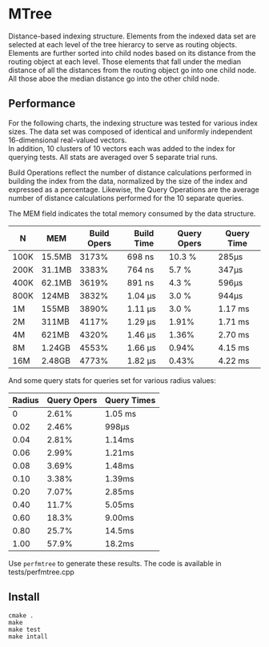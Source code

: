 # MTree

Distance-based indexing structure.
Elements from the indexed data set are selected at each level of the tree hierarcy to serve as routing objects.
Elements are further sorted into child nodes based on its distance from the routing object at each level.
Those elements that fall under the median distance of all the distances from the routing object go into one
child node.  All those aboe the median distance go into the other child node.  

## Performance

For the following charts, the indexing structure was tested for various index sizes.
The data set was composed of identical and uniformly independent 16-dimensional real-valued vectors.  
In addition, 10 clusters of 10 vectors each was added to the index for querying tests.
All stats are averaged over 5 separate trial runs.

Build Operations reflect the number of distance calculations performed in building the index from the data,
normalized by the size of the index and expressed as a percentage.  Likewise, the Query Operations are the
average number of distance calculations performed for the 10 separate queries. 

The MEM field indicates the total memory consumed by the data structure.

| N | MEM | Build Opers | Build Time | Query Opers |  Query Time |
|---|-----|-------------|------------|-------------|-------------|
| 100K | 15.5MB | 3173% |  698 ns    |  10.3 %  |  285&mu;s  |   
| 200K | 31.1MB | 3383% |  764 ns    |   5.7 %  |  347&mu;s  |
| 400K | 62.1MB | 3619% |  891 ns    |   4.3 %  |  596&mu;s  |
| 800K | 124MB  | 3832% | 1.04 &mu;s |   3.0 %  |  944&mu;s  |
|  1M  | 155MB  | 3890% | 1.11 &mu;s |   3.0 %  |  1.17 ms  |
|  2M  | 311MB  | 4117% | 1.29 &mu;s |   1.91%  |  1.71 ms  |
|  4M  | 621MB  | 4320% | 1.46 &mu;s |   1.36%  |  2.70 ms  |
|  8M  | 1.24GB | 4553% | 1.66 &mu;s |   0.94%  |  4.15 ms  |
|  16M | 2.48GB | 4773% | 1.82 &mu;s |   0.43%  |  4.22 ms  |


And some query stats for queries set for various radius values:

| Radius | Query Opers | Query Times |
|--------|-------------|-------------|
|  0     |  2.61%  |  1.05 ms  |
|  0.02  |  2.46%  |  998&mu;s  |
|  0.04  |  2.81%  |  1.14ms  |
|  0.06  |  2.99%  |  1.21ms  |
|  0.08  |  3.69%  |  1.48ms  |
|  0.10  |  3.38%  |  1.39ms  |
|  0.20  |  7.07%  |  2.85ms  |
|  0.40  |  11.7%  |  5.05ms  |
|  0.60  |  18.3%  |  9.00ms  |
|  0.80  |  25.7%  |  14.5ms  |
|  1.00  |  57.9%  |  18.2ms  |


Use `perfmtree` to generate these results.  The code is available in tests/perfmtree.cpp


## Install

```
cmake .
make
make test
make intall
```
